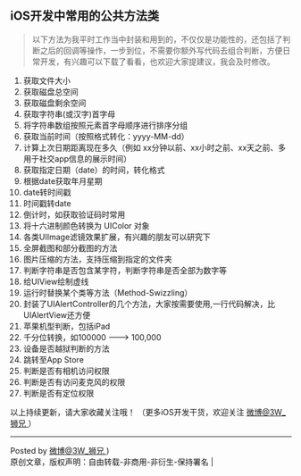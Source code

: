 ## iOS开发中常用的公共方法类
> 以下方法为我平时工作当中封装和用到的，不仅仅是功能性的，还包括了判断之后的回调等操作，一步到位，不需要你额外写代码去组合判断，方便日常开发，有兴趣可以下载了看看，也欢迎大家提建议，我会及时修改。

1. 获取文件大小
2. 获取磁盘总空间
3. 获取磁盘剩余空间
4. 获取字符串(或汉字)首字母
5. 将字符串数组按照元素首字母顺序进行排序分组
6. 获取当前时间（按照格式转化：yyyy-MM-dd）
7. 计算上次日期距离现在多久（例如 xx分钟以前、xx小时之前、xx天之前、多用于社交app信息的展示时间）
8. 获取指定日期（date）的时间，转化格式 
9. 根据date获取年月星期
10. date转时间戳
11. 时间戳转date
12. 倒计时，如获取验证码时常用
13. 将十六进制颜色转换为 UIColor 对象
14. 各类UIImage滤镜效果扩展，有兴趣的朋友可以研究下
15. 全屏截图和部分截图的方法
16. 图片压缩的方法，支持压缩到指定的文件夹
17. 判断字符串是否包含某字符，判断字符串是否全部为数字等
18. 给UIView绘制虚线
19. 运行时替换某个类等方法（Method-Swizzling）
20. 封装了UIAlertController的几个方法，大家按需要使用,一行代码解决，比UIAlertView还方便
21. 苹果机型判断，包括iPad
22. 千分位转换，如100000  ---> 100,000
23. 设备是否越狱判断的方法
24. 跳转至App Store
25. 判断是否有相机访问权限
26. 判断是否有访问麦克风的权限
27. 判断是否有定位权限


以上持续更新，请大家收藏关注哦！
（更多iOS开发干货，欢迎关注  [微博@3W_狮兄 ](http://weibo.com/hanjunzhao/) ）

----------
Posted by  [微博@3W_狮兄 ](http://weibo.com/hanjunzhao/))  
原创文章，版权声明：自由转载-非商用-非衍生-保持署名 |

